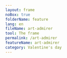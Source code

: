 ```yaml
---
layout: frame
noBox: true
folderName: feature
lang: en
fileName: art-admirer
tool: The frame
permalink: /art-admirer
featureName: art-admirer
category: Valentine's day
---
```

